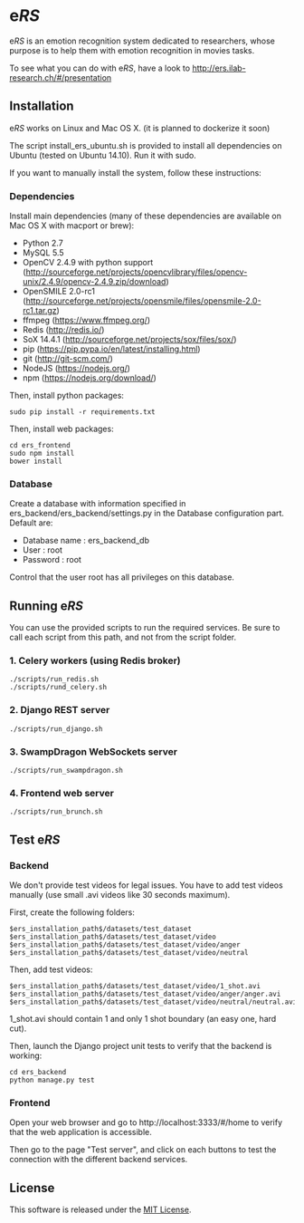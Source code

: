 # e*RS*
e*RS* is an emotion recognition system dedicated to researchers, whose purpose is to help them with emotion recognition in movies tasks.

To see what you can do with e*RS*, have a look to http://ers.ilab-research.ch/#/presentation

## Installation
e*RS* works on Linux and Mac OS X. (it is planned to dockerize it soon)

The script install_ers_ubuntu.sh is provided to install all dependencies on Ubuntu (tested on Ubuntu 14.10). Run it with sudo.

If you want to manually install the system, follow these instructions:

### Dependencies
Install main dependencies (many of these dependencies are available on Mac OS X with macport or brew):
* Python 2.7
* MySQL 5.5
* OpenCV 2.4.9 with python support (http://sourceforge.net/projects/opencvlibrary/files/opencv-unix/2.4.9/opencv-2.4.9.zip/download)
* OpenSMILE 2.0-rc1 (http://sourceforge.net/projects/opensmile/files/opensmile-2.0-rc1.tar.gz)
* ffmpeg (https://www.ffmpeg.org/)
* Redis (http://redis.io/)
* SoX 14.4.1 (http://sourceforge.net/projects/sox/files/sox/)
* pip (https://pip.pypa.io/en/latest/installing.html)
* git (http://git-scm.com/)
* NodeJS (https://nodejs.org/)
* npm (https://nodejs.org/download/)

Then, install python packages:
```
sudo pip install -r requirements.txt
```

Then, install web packages:
```
cd ers_frontend
sudo npm install
bower install
```

### Database
Create a database with information specified in ers_backend/ers_backend/settings.py in the Database configuration part. Default are:
* Database name : ers_backend_db
* User          : root
* Password      : root

Control that the user root has all privileges on this database.

## Running e*RS*
You can use the provided scripts to run the required services. Be sure to call each script from this path, and not from the script folder.

### 1. Celery workers (using Redis broker)
```
./scripts/run_redis.sh
./scripts/rund_celery.sh
```

### 2. Django REST server
```
./scripts/run_django.sh
```

### 3. SwampDragon WebSockets server
```
./scripts/run_swampdragon.sh
```

### 4. Frontend web server
```
./scripts/run_brunch.sh
```

## Test e*RS*
### Backend
We don't provide test videos for legal issues. You have to add test videos manually (use small .avi videos like 30 seconds maximum).

First, create the following folders:
```
$ers_installation_path$/datasets/test_dataset
$ers_installation_path$/datasets/test_dataset/video
$ers_installation_path$/datasets/test_dataset/video/anger
$ers_installation_path$/datasets/test_dataset/video/neutral
```

Then, add test videos:
```
$ers_installation_path$/datasets/test_dataset/video/1_shot.avi
$ers_installation_path$/datasets/test_dataset/video/anger/anger.avi
$ers_installation_path$/datasets/test_dataset/video/neutral/neutral.avi
```

1_shot.avi should contain 1 and only 1 shot boundary (an easy one, hard cut).

Then, launch the Django project unit tests to verify that the backend is working:
```
cd ers_backend
python manage.py test
```

### Frontend
Open your web browser and go to http://localhost:3333/#/home to verify that the web application is accessible.

Then go to the page "Test server", and click on each buttons to test the connection with the different backend services.

## License
This software is released under the [MIT License](https://github.com/dumoulinj/ers/blob/master/LICENSE).

